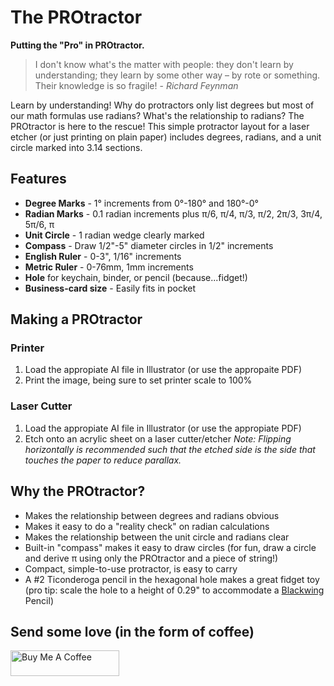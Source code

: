 # The PROtractor
**Putting the "Pro" in PROtractor.**

> I don't know what's the matter with people: they don't learn by understanding; they learn by some other way – by rote or something. Their knowledge is so fragile! - *Richard Feynman*

Learn by understanding!  Why do protractors only list degrees but most of our math formulas use radians?  What's the relationship to radians?  The PROtractor is here to the rescue!  This simple protractor layout for a laser etcher (or just printing on plain paper) includes degrees, radians, and a unit circle marked into 3.14 sections.


## Features
- **Degree Marks** - 1° increments from 0°-180° and 180°-0°
- **Radian Marks** - 0.1 radian increments plus π/6, π/4, π/3, π/2, 2π/3, 3π/4, 5π/6, π
- **Unit Circle** - 1 radian wedge clearly marked
- **Compass** - Draw 1/2"-5" diameter circles in 1/2" increments
- **English Ruler** - 0-3", 1/16" increments
- **Metric Ruler** - 0-76mm, 1mm increments
- **Hole** for keychain, binder, or pencil (because...fidget!)
- **Business-card size** - Easily fits in pocket

## Making a PROtractor

### Printer
1) Load the appropiate AI file in Illustrator (or use the appropaite PDF)
2) Print the image, being sure to set printer scale to 100%

### Laser Cutter
1) Load the appropiate AI file in Illustrator (or use the appropiate PDF)
2) Etch onto an acrylic sheet on a laser cutter/etcher
*Note: Flipping horizontally is recommended such that the etched side is the side that touches the paper to reduce parallax.*

## Why the PROtractor?
 - Makes the relationship between degrees and radians obvious
 - Makes it easy to do a "reality check" on radian calculations
 - Makes the relationship between the unit circle and radians clear
 - Built-in "compass" makes it easy to draw circles (for fun, draw a circle and derive π using only the PROtractor and a piece of string!)
 - Compact, simple-to-use protractor, is easy to carry
 - A #2 Ticonderoga pencil in the hexagonal hole makes a great fidget toy (pro tip: scale the hole to a height of 0.29" to accommodate a [Blackwing](https://www.thethackery.com/default/art-supplies/pencils/writing-pencils/palomino-blackwing.html) Pencil)

## Send some love (in the form of coffee)
<a href="https://www.buymeacoffee.com/jmshearer" target="_blank"><img src="https://cdn.buymeacoffee.com/buttons/default-orange.png" alt="Buy Me A Coffee" height="41" width="174"></a>
